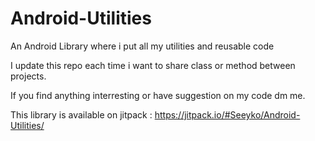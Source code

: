 # Android-Utilities
An Android Library where i put all my utilities and reusable code

I update this repo each time i want to share class or method between projects.

If you find anything interresting or have suggestion on my code dm me.

This library is available on jitpack : 
https://jitpack.io/#Seeyko/Android-Utilities/
